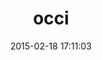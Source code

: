 ---
layout: post
title:  "occi"
repo:   "gwdg/rOCCI"
date:   2015-02-18 17:11:03
gemurl: https://github.com/gwdg/rOCCI
---